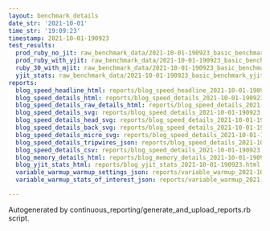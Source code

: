 ```yaml
---
layout: benchmark_details
date_str: '2021-10-01'
time_str: '19:09:23'
timestamp: 2021-10-01-190923
test_results:
  prod_ruby_no_jit: raw_benchmark_data/2021-10-01-190923_basic_benchmark_prod_ruby_no_jit.json
  prod_ruby_with_yjit: raw_benchmark_data/2021-10-01-190923_basic_benchmark_prod_ruby_with_yjit.json
  ruby_30_with_mjit: raw_benchmark_data/2021-10-01-190923_basic_benchmark_ruby_30_with_mjit.json
  yjit_stats: raw_benchmark_data/2021-10-01-190923_basic_benchmark_yjit_stats.json
reports:
  blog_speed_headline_html: reports/blog_speed_headline_2021-10-01-190923.html
  blog_speed_details_html: reports/blog_speed_details_2021-10-01-190923.html
  blog_speed_details_raw_details_html: reports/blog_speed_details_2021-10-01-190923.raw_details.html
  blog_speed_details_svg: reports/blog_speed_details_2021-10-01-190923.svg
  blog_speed_details_head_svg: reports/blog_speed_details_2021-10-01-190923.head.svg
  blog_speed_details_back_svg: reports/blog_speed_details_2021-10-01-190923.back.svg
  blog_speed_details_micro_svg: reports/blog_speed_details_2021-10-01-190923.micro.svg
  blog_speed_details_tripwires_json: reports/blog_speed_details_2021-10-01-190923.tripwires.json
  blog_speed_details_csv: reports/blog_speed_details_2021-10-01-190923.csv
  blog_memory_details_html: reports/blog_memory_details_2021-10-01-190923.html
  blog_yjit_stats_html: reports/blog_yjit_stats_2021-10-01-190923.html
  variable_warmup_warmup_settings_json: reports/variable_warmup_2021-10-01-190923.warmup_settings.json
  variable_warmup_stats_of_interest_json: reports/variable_warmup_2021-10-01-190923.stats_of_interest.json

---
```

Autogenerated by continuous_reporting/generate_and_upload_reports.rb script.
